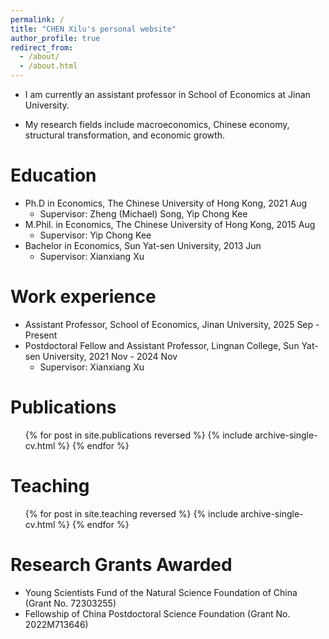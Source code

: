 ```yaml
---
permalink: /
title: "CHEN Xilu's personal website"
author_profile: true
redirect_from: 
  - /about/
  - /about.html
---
```


* I am currently an assistant professor in School of Economics at Jinan University. 

* My research fields include macroeconomics, Chinese economy, structural transformation, and economic growth.

Education
======
* Ph.D in Economics, The Chinese University of Hong Kong, 2021 Aug
  * Supervisor: Zheng (Michael) Song, Yip Chong Kee
* M.Phil. in Economics, The Chinese University of Hong Kong, 2015 Aug
  * Supervisor: Yip Chong Kee
* Bachelor in Economics, Sun Yat-sen University, 2013 Jun
  * Supervisor: Xianxiang Xu

Work experience
======
* Assistant Professor, School of Economics, Jinan University, 2025 Sep - Present
* Postdoctoral Fellow and Assistant Professor, Lingnan College, Sun Yat-sen University, 2021 Nov - 2024 Nov
  * Supervisor: Xianxiang Xu
  
Publications
======
  <ul>{% for post in site.publications reversed %}
    {% include archive-single-cv.html %}
  {% endfor %}</ul>
  
Teaching
======
  <ul>{% for post in site.teaching reversed %}
    {% include archive-single-cv.html %}
  {% endfor %}</ul>

Research Grants Awarded
======
* Young Scientists Fund of the Natural Science Foundation of China (Grant No. 72303255)
* Fellowship of China Postdoctoral Science Foundation (Grant No. 2022M713646)
